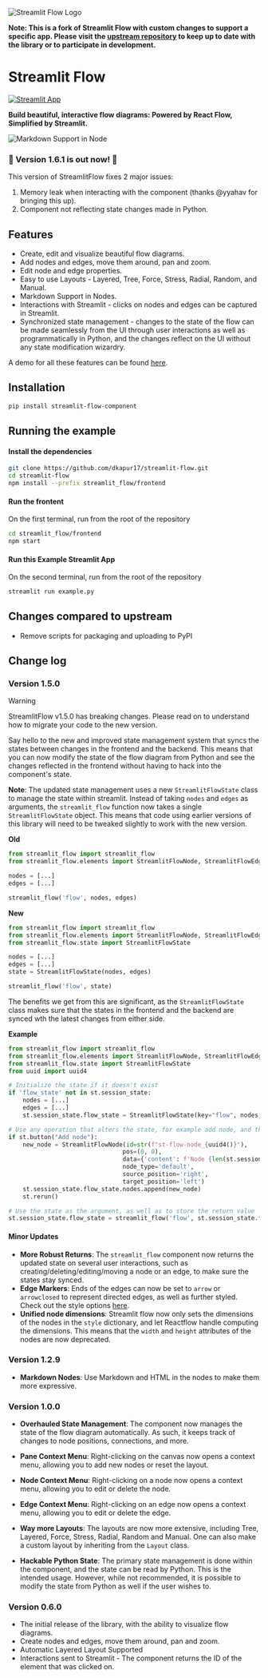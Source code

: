 ![Streamlit Flow Logo](https://raw.githubusercontent.com/dkapur17/streamlit-flow/master/assets/streamlit-flow-banner-bg.svg)

**Note: This is a fork of Streamlit Flow with custom changes to support a specific app. Please visit the [upstream repository](https://github.com/dkapur17/streamlit-flow) to keep up to date with the library or to participate in development.**

# Streamlit Flow
[![Streamlit App](https://static.streamlit.io/badges/streamlit_badge_black_white.svg)](https://stflow.streamlit.app)


**Build beautiful, interactive flow diagrams: Powered by React Flow, Simplified by Streamlit.**

![Markdown Support in Node](assets/MarkdownNode.png)

### 🎉 Version 1.6.1 is out now! 🎉

This version of StreamlitFlow fixes 2 major issues:

1. Memory leak when interacting with the component (thanks @yyahav for bringing this up).
2. Component not reflecting state changes made in Python.

## Features

- Create, edit and visualize beautiful flow diagrams.
- Add nodes and edges, move them around, pan and zoom.
- Edit node and edge properties.
- Easy to use Layouts - Layered, Tree, Force, Stress, Radial, Random, and Manual.
- Markdown Support in Nodes.
- Interactions with Streamlit - clicks on nodes and edges can be captured in Streamlit.
- Synchronized state management - changes to the state of the flow can be made seamlessly from the UI through user interactions as well as programmatically in Python, and the changes reflect on the UI without any state modification wizardry.


A demo for all these features can be found [here](https://stflow.streamlit.app).

## Installation

```bash
pip install streamlit-flow-component
```

## Running the example


#### Install the dependencies
```bash
git clone https://github.com/dkapur17/streamlit-flow.git
cd streamlit-flow
npm install --prefix streamlit_flow/frontend
```

#### Run the frontent
On the first terminal, run from the root of the repository
```bash
cd streamlit_flow/frontend
npm start
```

#### Run this Example Streamlit App
On the second terminal, run from the root of the repository
```bash
streamlit run example.py
```

## Changes compared to upstream

* Remove scripts for packaging and uploading to PyPI

## Change log

### Version 1.5.0

> [!WARNING] 
>
> StreamlitFlow v1.5.0 has breaking changes. Please read on to understand how to migrate your code to the new version.


Say hello to the new and improved state management system that syncs the states between changes in the frontend and the backend. This means that you can now modify the state of the flow diagram from Python and see the changes reflected in the frontend without having to hack into the component's state.

**Note**: The updated state management uses a new `StreamlitFlowState` class to manage the state within streamlit. Instead of taking `nodes` and `edges` as arguments, the `streamlit_flow` function now takes a single `StreamlitFlowState` object. This means that code using earlier versions of this library will need to be tweaked slightly to work with the new version.

**Old**
```python
from streamlit_flow import streamlit_flow
from streamlit_flow.elements import StreamlitFlowNode, StreamlitFlowEdge

nodes = [...]
edges = [...]

streamlit_flow('flow', nodes, edges)
```

**New**
```python
from streamlit_flow import streamlit_flow
from streamlit_flow.elements import StreamlitFlowNode, StreamlitFlowEdge
from streamlit_flow.state import StreamlitFlowState

nodes = [...]
edges = [...]
state = StreamlitFlowState(nodes, edges)

streamlit_flow('flow', state)
```

The benefits we get from this are significant, as the `StreamlitFlowState` class makes sure that the states in the frontend and the backend are synced wth the latest changes from either side.

**Example**
```python
from streamlit_flow import streamlit_flow
from streamlit_flow.elements import StreamlitFlowNode, StreamlitFlowEdge
from streamlit_flow.state import StreamlitFlowState
from uuid import uuid4

# Initialize the state if it doesn't exist
if 'flow_state' not in st.session_state:
    nodes = [...]
    edges = [...]
    st.session_state.flow_state = StreamlitFlowState(key="flow", nodes, edges)

# Use any operation that alters the state, for example add node, and then rerun
if st.button("Add node"):
    new_node = StreamlitFlowNode(id=str(f"st-flow-node_{uuid4()}"), 
                                pos=(0, 0), 
                                data={'content': f'Node {len(st.session_state.flow_state.nodes) + 1}'}, 
                                node_type='default', 
                                source_position='right', 
                                target_position='left')
    st.session_state.flow_state.nodes.append(new_node)
    st.rerun()

# Use the state as the argument, as well as to store the return value
st.session_state.flow_state = streamlit_flow('flow', st.session_state.flow_state)
```
#### Minor Updates
- **More Robust Returns**: The `streamlit_flow` component now returns the updated state on several user interactions, such as creating/deleting/editing/moving a node or an edge, to make sure the states stay synced.
- **Edge Markers**: Ends of the edges can now be set to `arrow` or `arrowclosed` to represent directed edges, as well as further styled. Check out the style options [here](https://reactflow.dev/api-reference/types/edge-marker).
- **Unified node dimensions**: Streamlit flow now only sets the dimensions of the nodes in the `style` dictionary, and let Reactflow handle computing the dimensions. This means that the `width` and `height` attributes of the nodes are now deprecated.


### Version 1.2.9

* **Markdown Nodes**: Use Markdown and HTML in the nodes to make them more expressive.

### Version 1.0.0

* **Overhauled State Management**: The component now manages the state of the flow diagram automatically. As such, it keeps track of changes to node positions, connections, and more.

* **Pane Context Menu**: Right-clicking on the canvas now opens a context menu, allowing you to add new nodes or reset the layout.

* **Node Context Menu**: Right-clicking on a node now opens a context menu, allowing you to edit or delete the node.

* **Edge Context Menu**: Right-clicking on an edge now opens a context menu, allowing you to edit or delete the edge.

* **Way more Layouts**: The layouts are now more extensive, including Tree, Layered, Force, Stress, Radial, Random and Manual. One can also make a custom layout by inheriting from the `Layout` class.

* **Hackable Python State**: The primary state management is done within the component, and the state can be read by Python. This is the intended usage. However, while not recommended, it is possible to modify the state from Python as well if the user wishes to.

### Version 0.6.0

* The initial release of the library, with the ability to visualize flow diagrams.
* Create nodes and edges, move them around, pan and zoom.
* Automatic Layered Layout Supported
* Interactions sent to Streamlit - The component returns the ID of the element that was clicked on.
